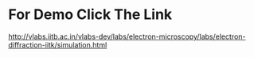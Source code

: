 # For Demo Click The Link
http://vlabs.iitb.ac.in/vlabs-dev/labs/electron-microscopy/labs/electron-diffraction-iitk/simulation.html
